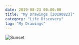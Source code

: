 ```yaml
---
date: 2019-08-23 00:00:00
title: "My Drawings [20190823]"
category: "Life Discovery"
tag: "My Drawings"
---
```


![Sunset](/img/LifeDiscovery/MyDrawings/20190823.jpg "Sunset")